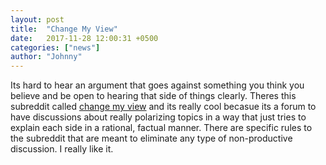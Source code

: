 ```yaml
---
layout: post
title:  "Change My View"
date:   2017-11-28 12:00:31 +0500
categories: ["news"]
author: "Johnny"
---
```


Its hard to hear an argument that goes against something you think you believe and be open to hearing that side of things clearly.  Theres this subreddit called [change my view](https://www.reddit.com/r/changemyview/) and its really cool becasue its a forum to have discussions about really polarizing topics in a way that just tries to explain each side in a rational, factual manner.  There are specific rules to the subreddit that are meant to eliminate any type of non-productive discussion.  I really like
it. 


